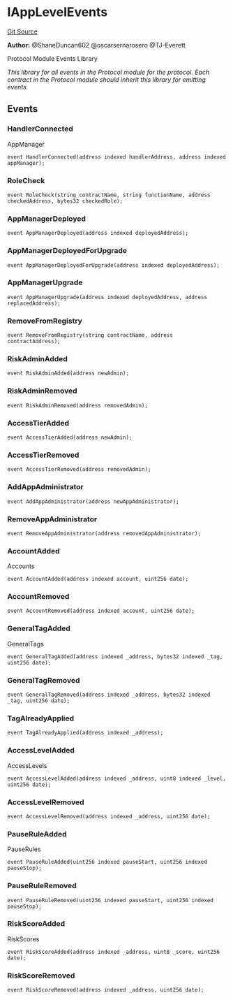 # IAppLevelEvents
[Git Source](https://github.com/thrackle-io/rules-protocol/blob/1ab1db06d001c0ea3265ec49b85ddd9394430302/src/interfaces/IEvents.sol)

**Author:**
@ShaneDuncan602 @oscarsernarosero @TJ-Everett

Protocol Module Events Library

*This library for all events in the Protocol module for the protocol. Each contract in the Protocol module should inherit this library for emitting events.*


## Events
### HandlerConnected
AppManager


```solidity
event HandlerConnected(address indexed handlerAddress, address indexed appManager);
```

### RoleCheck

```solidity
event RoleCheck(string contractName, string functionName, address checkedAddress, bytes32 checkedRole);
```

### AppManagerDeployed

```solidity
event AppManagerDeployed(address indexed deployedAddress);
```

### AppManagerDeployedForUpgrade

```solidity
event AppManagerDeployedForUpgrade(address indexed deployedAddress);
```

### AppManagerUpgrade

```solidity
event AppManagerUpgrade(address indexed deployedAddress, address replacedAddress);
```

### RemoveFromRegistry

```solidity
event RemoveFromRegistry(string contractName, address contractAddress);
```

### RiskAdminAdded

```solidity
event RiskAdminAdded(address newAdmin);
```

### RiskAdminRemoved

```solidity
event RiskAdminRemoved(address removedAdmin);
```

### AccessTierAdded

```solidity
event AccessTierAdded(address newAdmin);
```

### AccessTierRemoved

```solidity
event AccessTierRemoved(address removedAdmin);
```

### AddAppAdministrator

```solidity
event AddAppAdministrator(address newAppAdministrator);
```

### RemoveAppAdministrator

```solidity
event RemoveAppAdministrator(address removedAppAdministrator);
```

### AccountAdded
Accounts


```solidity
event AccountAdded(address indexed account, uint256 date);
```

### AccountRemoved

```solidity
event AccountRemoved(address indexed account, uint256 date);
```

### GeneralTagAdded
GeneralTags


```solidity
event GeneralTagAdded(address indexed _address, bytes32 indexed _tag, uint256 date);
```

### GeneralTagRemoved

```solidity
event GeneralTagRemoved(address indexed _address, bytes32 indexed _tag, uint256 date);
```

### TagAlreadyApplied

```solidity
event TagAlreadyApplied(address indexed _address);
```

### AccessLevelAdded
AccessLevels


```solidity
event AccessLevelAdded(address indexed _address, uint8 indexed _level, uint256 date);
```

### AccessLevelRemoved

```solidity
event AccessLevelRemoved(address indexed _address, uint256 date);
```

### PauseRuleAdded
PauseRules


```solidity
event PauseRuleAdded(uint256 indexed pauseStart, uint256 indexed pauseStop);
```

### PauseRuleRemoved

```solidity
event PauseRuleRemoved(uint256 indexed pauseStart, uint256 indexed pauseStop);
```

### RiskScoreAdded
RiskScores


```solidity
event RiskScoreAdded(address indexed _address, uint8 _score, uint256 date);
```

### RiskScoreRemoved

```solidity
event RiskScoreRemoved(address indexed _address, uint256 date);
```

